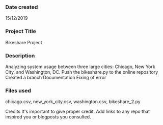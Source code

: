 ### Date created
15/12/2019


### Project Title
Bikeshare Project

### Description
Analyzing system usage between three large cities: Chicago, New York City, and Washington, DC.
Push the bikeshare.py to the online repository
Created a branch Documentation
Fixing of error


### Files used
chicago.csv, new_york_city.csv, washington.csv, bikeshare_2.py

Credits
It's important to give proper credit. Add links to any repo that inspired you or blogposts you consulted.
